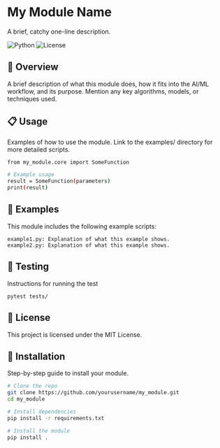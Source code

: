 # My Module Name
A brief, catchy one-line description.

![Python](https://img.shields.io/badge/python-3.8%2B-blue) ![License](https://img.shields.io/badge/license-MIT-green)

## 📖 Overview
A brief description of what this module does, how it fits into the AI/ML workflow, and its purpose. Mention any key algorithms, models, or techniques used.

## 📋 Usage
Examples of how to use the module. Link to the examples/ directory for more detailed scripts.

```bash
from my_module.core import SomeFunction

# Example usage
result = SomeFunction(parameters)
print(result)
```

## 💼 Examples

This module includes the following example scripts:

    example1.py: Explanation of what this example shows.
    example2.py: Explanation of what this example shows.

## 🧪 Testing

Instructions for running the test

    pytest tests/


## 📜 License

This project is licensed under the MIT License.


## 🚀 Installation
Step-by-step guide to install your module.

```bash
# Clone the repo
git clone https://github.com/yourusername/my_module.git
cd my_module

# Install dependencies
pip install -r requirements.txt

# Install the module
pip install .
